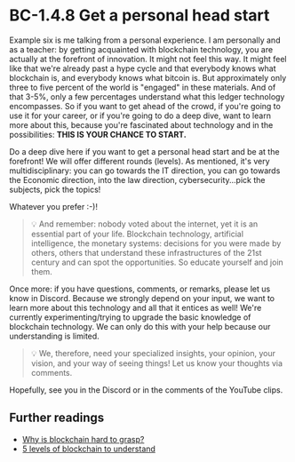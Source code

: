 
# BC-1.4.8 Get a personal head start

Example six is me talking from a personal experience. I am personally and as a teacher: by getting acquainted with blockchain technology, you are actually at the forefront of innovation. It might not feel this way. It might feel like that we're already past a hype cycle and that everybody knows what blockchain is, 
and everybody knows what bitcoin is. But approximately only three to five percent of the world is "engaged" in these materials. And of that 3-5%, only a few percentages understand what this ledger technology encompasses. So if you want to get ahead of the crowd, if you're going to use it for your career, or if you're going to do a deep dive, want to learn more about this, because you're fascinated about technology  and in the possibilities: **THIS IS YOUR CHANCE TO START.**


Do a deep dive here if you want to get a personal head start and be at the forefront! We will offer different rounds (levels). As mentioned, it's very multidisciplinary: you can go towards the IT direction, you can go towards the Economic direction, into the law direction, cybersecurity...pick the subjects, pick the topics!

Whatever you prefer :-)!

>💡  And remember: nobody voted about the internet, yet it is an essential part of your life. Blockchain technology, artificial intelligence, the monetary systems: decisions for you were made by others, others that understand these infrastructures of the 21st century and can spot the opportunities. So educate yourself and join them. 

Once more: if you have questions, comments, or remarks, please let us know in Discord. Because we strongly depend on your input, we want to learn more about this technology and all that it entices as well! We're currently experimenting/trying to upgrade the basic knowledge of blockchain technology. We can only do this with your help because our understanding is limited.

>💡  We, therefore, need your specialized insights, your opinion, your vision, and your way of seeing things! Let us know your thoughts via comments. 

Hopefully, see you in the Discord 
or in the comments of the YouTube clips.

## Further readings

* [Why is blockchain hard to grasp?](https://www.youtube.com/watch?time_continue=23&v=hYip_Vuv8J0&feature=emb_logo)
* [5 levels of blockchain to understand](https://www.youtube.com/watch?time_continue=23&v=hYip_Vuv8J0&feature=emb_logo)



